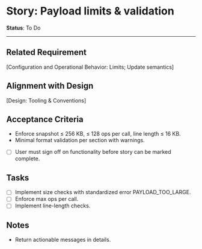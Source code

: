 # Story: Payload limits & validation

**Status**: To Do

---

## Related Requirement
[Configuration and Operational Behavior: Limits; Update semantics]

## Alignment with Design
[Design: Tooling & Conventions]

## Acceptance Criteria
- Enforce snapshot ≤ 256 KB, ≤ 128 ops per call, line length ≤ 16 KB.
- Minimal format validation per section with warnings.
- [ ] User must sign off on functionality before story can be marked complete.

## Tasks
- [ ] Implement size checks with standardized error PAYLOAD_TOO_LARGE.
- [ ] Enforce max ops per call.
- [ ] Implement line-length checks.

## Notes
- Return actionable messages in details.
